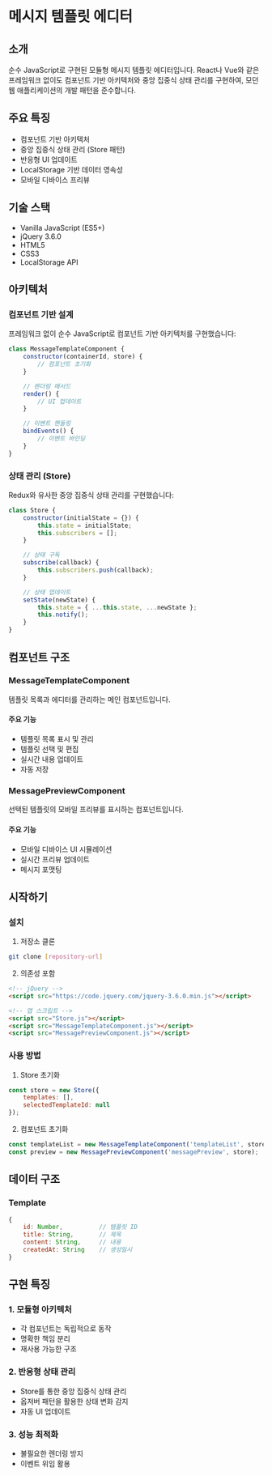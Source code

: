 # 메시지 템플릿 에디터

## 소개
순수 JavaScript로 구현된 모듈형 메시지 템플릿 에디터입니다. React나 Vue와 같은 프레임워크 없이도 컴포넌트 기반 아키텍처와 중앙 집중식 상태 관리를 구현하여, 모던 웹 애플리케이션의 개발 패턴을 준수합니다.

## 주요 특징
- 컴포넌트 기반 아키텍처
- 중앙 집중식 상태 관리 (Store 패턴)
- 반응형 UI 업데이트
- LocalStorage 기반 데이터 영속성
- 모바일 디바이스 프리뷰

## 기술 스택
- Vanilla JavaScript (ES5+)
- jQuery 3.6.0
- HTML5
- CSS3
- LocalStorage API

## 아키텍처

### 컴포넌트 기반 설계
프레임워크 없이 순수 JavaScript로 컴포넌트 기반 아키텍처를 구현했습니다:

```javascript
class MessageTemplateComponent {
    constructor(containerId, store) {
        // 컴포넌트 초기화
    }

    // 렌더링 메서드
    render() {
        // UI 업데이트
    }

    // 이벤트 핸들링
    bindEvents() {
        // 이벤트 바인딩
    }
}
```

### 상태 관리 (Store)
Redux와 유사한 중앙 집중식 상태 관리를 구현했습니다:

```javascript
class Store {
    constructor(initialState = {}) {
        this.state = initialState;
        this.subscribers = [];
    }

    // 상태 구독
    subscribe(callback) {
        this.subscribers.push(callback);
    }

    // 상태 업데이트
    setState(newState) {
        this.state = { ...this.state, ...newState };
        this.notify();
    }
}
```

## 컴포넌트 구조

### MessageTemplateComponent
템플릿 목록과 에디터를 관리하는 메인 컴포넌트입니다.

#### 주요 기능
- 템플릿 목록 표시 및 관리
- 템플릿 선택 및 편집
- 실시간 내용 업데이트
- 자동 저장

### MessagePreviewComponent
선택된 템플릿의 모바일 프리뷰를 표시하는 컴포넌트입니다.

#### 주요 기능
- 모바일 디바이스 UI 시뮬레이션
- 실시간 프리뷰 업데이트
- 메시지 포맷팅

## 시작하기

### 설치
1. 저장소 클론
```bash
git clone [repository-url]
```

2. 의존성 포함
```html
<!-- jQuery -->
<script src="https://code.jquery.com/jquery-3.6.0.min.js"></script>

<!-- 앱 스크립트 -->
<script src="Store.js"></script>
<script src="MessageTemplateComponent.js"></script>
<script src="MessagePreviewComponent.js"></script>
```

### 사용 방법

1. Store 초기화
```javascript
const store = new Store({
    templates: [],
    selectedTemplateId: null
});
```

2. 컴포넌트 초기화
```javascript
const templateList = new MessageTemplateComponent('templateList', store);
const preview = new MessagePreviewComponent('messagePreview', store);
```

## 데이터 구조

### Template
```javascript
{
    id: Number,          // 템플릿 ID
    title: String,       // 제목
    content: String,     // 내용
    createdAt: String    // 생성일시
}
```

## 구현 특징

### 1. 모듈형 아키텍처
- 각 컴포넌트는 독립적으로 동작
- 명확한 책임 분리
- 재사용 가능한 구조

### 2. 반응형 상태 관리
- Store를 통한 중앙 집중식 상태 관리
- 옵저버 패턴을 활용한 상태 변화 감지
- 자동 UI 업데이트

### 3. 성능 최적화
- 불필요한 렌더링 방지
- 이벤트 위임 활용
